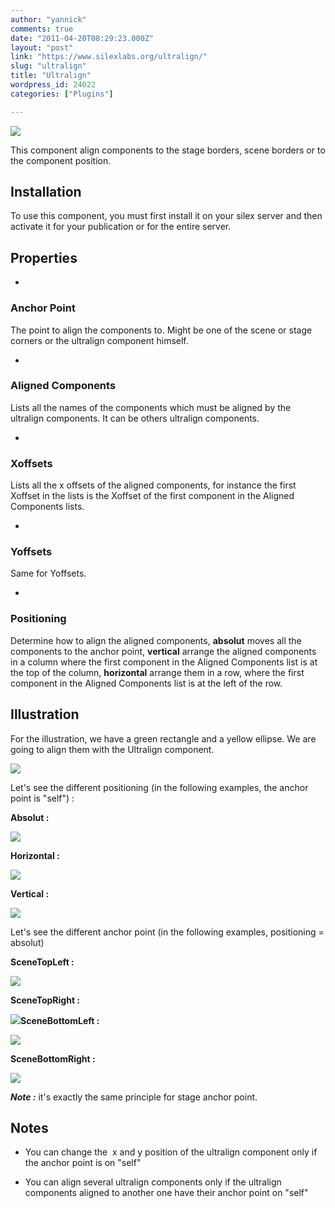 ```yaml
---
author: "yannick"
comments: true
date: "2011-04-20T08:29:23.000Z"
layout: "post"
link: "https://www.silexlabs.org/ultralign/"
slug: "ultralign"
title: "Ultralign"
wordpress_id: 24022
categories: ["Plugins"]

---
```

[![](https://www.silexlabs.org/wp-content/uploads/2011/04/plugin1.png)](https://www.silexlabs.org/?attachment_id=24222)

This component align components to the stage borders, scene borders or to the component position.


## Installation


To use this component, you must first install it on your silex server and then activate it for your publication or for the entire server.


## Properties






  *


### Anchor Point


The point to align the components to. Might be one of the scene or stage corners or the ultralign component himself.


  *


### Aligned Components


Lists all the names of the components which must be aligned by the ultralign components. It can be others ultralign components.


  *


### Xoffsets


Lists all the x offsets of the aligned components, for instance the first Xoffset in the lists is the Xoffset of the first component in the Aligned Components lists.


  *


### Yoffsets


Same for Yoffsets.


  *


### Positioning


Determine how to align the aligned components, **absolut** moves all the components to the anchor point, **vertical** arrange the aligned components in a column where the first component in the Aligned Components list is at the top of the column, **horizontal** arrange them in a row, where the first component in the Aligned Components list is at the left of the row.


<!-- more -->


## Illustration


For the illustration, we have a green rectangle and a yellow ellipse. We are going to align them with the Ultralign component.

![](https://www.silexlabs.org/wp-content/uploads/2011/04/2_components_to_align.png)

Let's see the different positioning (in the following examples, the anchor point is "self") :

**Absolut :**

![](https://www.silexlabs.org/wp-content/uploads/2011/04/absolut_positioning.png)

**Horizontal :**

![](https://www.silexlabs.org/wp-content/uploads/2011/04/horizontal-positioning.png)

**Vertical :**

![](https://www.silexlabs.org/wp-content/uploads/2011/04/vertical_positioning.png)

Let's see the different anchor point (in the following examples, positioning = absolut)

**SceneTopLeft :**

![](https://www.silexlabs.org/wp-content/uploads/2011/04/scene_top_left.png)

**SceneTopRight :**

![](https://www.silexlabs.org/wp-content/uploads/2011/04/scene_top_right.png)**SceneBottomLeft :**

![](https://www.silexlabs.org/wp-content/uploads/2011/04/scene_bottom_left.png)

**SceneBottomRight :**

![](https://www.silexlabs.org/wp-content/uploads/2011/04/scene_bottom_right.png)

_**Note :**_ it's exactly the same principle for stage anchor point.


## Notes






  * You can change the  x and y position of the ultralign component only if the anchor point is on "self"




  * You can align several ultralign components only if the ultralign components aligned to another one have their anchor point on "self"



